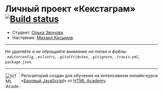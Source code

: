 # Личный проект «Кекстаграм» [![Build status][travis-image]][travis-url]

* Студент: [Олька Звонова](https://up.htmlacademy.ru/javascript/11/user/101110).
* Наставник: [Михаил Косымов](https://htmlacademy.ru/profile/id586113).

---

_Не удаляйте и не обращайте внимание на папки и файлы:_<br>
_`.editorconfig`, `.eslintrc`, `.gitattributes`, `.gitignore`, `.travis.yml`, `package.json`._

---

<a href="https://htmlacademy.ru/intensive/javascript"><img align="left" width="50" height="50" title="HTML Academy" src="https://up.htmlacademy.ru/static/img/intensive/javascript/logo-for-github.svg"></a>

Репозиторий создан для обучения на интенсивном онлайн‑курсе «[Базовый JavaScript](https://htmlacademy.ru/intensive/javascript)» от [HTML Academy](https://htmlacademy.ru).

[travis-image]: https://travis-ci.org/htmlacademy-javascript/101110-kekstagram.svg?branch=master
[travis-url]: https://travis-ci.org/htmlacademy-javascript/101110-kekstagram
